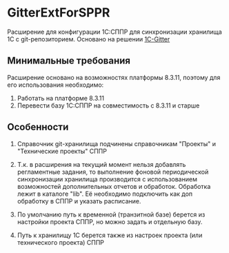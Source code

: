 # GitterExtForSPPR

Расширение для конфигурации 1С:СППР для синхронизации хранилища 1С с git-репозиторием.
Основано на решении [1C-Gitter](https://github.com/Stepa86/1C-Gitter)

## Минимальные требования

Расширение основано на возможностях платформы 8.3.11, поэтому для его использования необходимо:

1. Работать на платформе 8.3.11
1. Перевести базу 1С:СППР на совместимость с 8.3.11 и старше

## Особенности

1. Справочник git-хранилища подчинены справочникам "Проекты" и "Технические проекты" СППР

1. Т.к. в расширения на текущий момент нельзя добавлять регламентные задания, то выполнение фоновой периодической синхронизации хранилища производится с использованием возможностей дополнительных отчетов и обработок.
Обработка лежит в каталоге "lib".
Её необходимо подключить как доп обработку в СППР и указать расписание.

1. По умолчанию путь к временной (транзитной базе) берется из настройки проекта СППР, но можно задать и отдельную базу.

1. Путь к хранилищу 1С берется также из настроек проекта (или технического проекта) СППР
